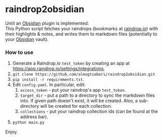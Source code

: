 # raindrop2obsidian
Until an [Obsidian](https://obsidian.md) plugin is implemented:<br>
This Python script fetches your raindrops (bookmarks at [raindrop.io](https://raindrop.io)) with their highlights & notes, and writes them to markdown files (potentially to your [Obsidian](https://obsidian.md) vault).


### How to use
1. Generate a Raindrop.io `test_token` by creating an app at https://app.raindrop.io/settings/integrations.
2. `git clone https://github.com/almogtzabari/raindrop2obsidian.git`
3. `pip install -r requirements.txt`.
4. Edit `config.yaml`. In particular, edit:
   1. `access_token` - put your raindrop's app `test_token`.
   2. `target_dir` - put a path to a directory to sync the markdown files into. If given path doesn't exist, it will be created. Also, a sub-directory will be created for each collection.
   3. `collections` - put your raindrop collection ids (can be found at the address bar).
5. `python main.py`

Enjoy.

